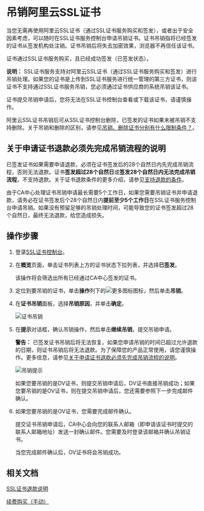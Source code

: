 # 吊销阿里云SSL证书

当您无需再使用阿里云SSL证书（通过SSL证书服务购买和签发），或者出于安全因素考虑，可以随时在SSL证书服务控制台申请吊销证书。证书吊销指将已经签发的证书从签发机构处注销。证书吊销后将失去加密效果，浏览器不再信任该证书。

证书通过SSL证书服务购买，且已经成功签发（已签发状态）。

**说明：** SSL证书服务支持对阿里云SSL证书（通过SSL证书服务购买和签发）进行吊销处理。如果您的证书是上传到SSL证书服务进行统一管理的第三方证书，则该证书不支持通过SSL证书服务吊销，您必须通过证书供应商的系统吊销该证书。

证书提交吊销申请后，您将无法在SSL证书控制台查看或下载该证书，请谨慎操作。

阿里云SSL证书吊销后可从SSL证书控制台删除，已签发的证书如果未被吊销不支持删除。关于吊销和删除的区别，请参见[吊销、删除证书分别有什么限制条件？](/intl.zh-CN/证书吊销与删除/常见问题/吊销、删除证书分别有什么限制条件？.md)。

## 关于申请证书退款必须先完成吊销流程的说明

已签发证书如果需要申请退款，必须在证书签发后的28个自然日内先完成吊销流程，否则无法退款。证书**签发超过28个自然日**或**签发28个自然日内无法完成吊销流程**，不支持退款。关于证书退款条件的更多介绍，请参见[支持退款的条件](/intl.zh-CN/证书退款/SSL证书退款说明.md)。

由于CA中心处理证书吊销申请最长需要5个工作日，如果您需要吊销证书并申请退款，请务必在证书签发后个28个自然日内**提前至少5个工作日**在SSL证书服务控制台申请吊销。如果没有预留足够的吊销处理时间，可能导致您的证书签发超过28个自然日，最终无法退款，给您造成损失。

## 操作步骤

1.  登录[SSL证书控制台](https://yundunnext.console.aliyun.com/?p=cas)。

2.  在**概览**页面，单击证书列表上方的证书状态下拉列表，并选择**已签发**。

    该操作将会筛选出所有已经通过CA中心签发的证书。

3.  定位到要吊销的证书，单击**操作**列下的![更多图标](https://static-aliyun-doc.oss-accelerate.aliyuncs.com/assets/img/zh-CN/0960142161/p238382.png)图标，然后单击**吊销**。

4.  在**证书吊销**面板，选择**吊销原因**，并单击**确定**。

    ![证书吊销](https://static-aliyun-doc.oss-accelerate.aliyuncs.com/assets/img/zh-CN/0960142161/p238386.png)

5.  在**提示**对话框，确认吊销操作，然后单击**继续吊销**，提交吊销申请。

    **警告：** 已签发证书吊销后将无法恢复。如果您申请吊销的时间已超过允许退款的日期，则证书吊销后将无法退款。为了保障您的产品正常使用，请您谨慎操作。更多信息，请参见[关于申请证书退款必须先完成吊销流程的说明](#section_9ep_pae_9j6)。

    ![吊销提示](https://static-aliyun-doc.oss-accelerate.aliyuncs.com/assets/img/zh-CN/0960142161/p238405.png)

    如果您要吊销的是DV证书，则提交吊销申请后，DV证书直接吊销成功；如果您要吊销的是OV证书，则在提交吊销申请后，您还需要参照下一步完成邮件确认。

6.  如果您要吊销的是OV证书，您需要完成邮件确认。

    提交证书吊销申请后，CA中心会向您的联系人邮箱（即申请该证书时提交的联系人邮箱地址）发送一封确认邮件。您需要及时登录该邮箱并确认吊销证书。

    当您完成邮件确认后，OV证书将会吊销成功。


## 相关文档

[SSL证书退款说明](/intl.zh-CN/证书退款/SSL证书退款说明.md)

[续费购买（手动）](/intl.zh-CN/证书续费/续费购买（手动）.md)

